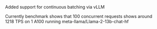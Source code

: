 Added support for continuous batching via vLLM

Currently benchmark shows that 100 concurrent requests shows around 1218 TPS on 1 A100 running meta-llama/Llama-2-13b-chat-hf
